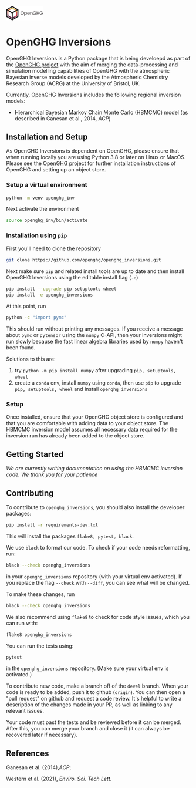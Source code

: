 <img src="https://github.com/openghg/logo/raw/main/OpenGHG_Logo_Landscape.png" width="100">

# OpenGHG Inversions 

OpenGHG Inversions is a Python package that is being develoepd as part of the [OpenGHG project](https://openghg.org) with the aim of merging the data-processing and simulation modelling capabilities of OpenGHG with the atmospheric Bayesian inverse models developed by the Atmospheric Chemistry Research Group (ACRG) at the University of Bristol, UK. 

Currently, OpenGHG Inversions includes the following regional inversion models:
- Hierarchical Bayesian Markov Chain Monte Carlo (HBMCMC) model (as described in Ganesan et al., 2014, _ACP_)

## Installation and Setup
As OpenGHG Inversions is dependent on OpenGHG, please ensure that when running locally you are using Python 3.8 or later on Linux or MacOS. Please see the [OpenGHG project](https://github.com/openghg/openghg/) for further installation instructions of OpenGHG and setting up an object store.

### Setup a virtual environment

```bash
python -m venv openghg_inv
```
Next activate the environment

```bash
source openghg_inv/bin/activate
```

### Installation using `pip`

First you'll need to clone the repository

```bash
git clone https://github.com/openghg/openghg_inversions.git
```

Next make sure `pip` and related install tools are up to date and then install OpenGHG Inversions using the editable install flag (`-e`)

```bash
pip install --upgrade pip setuptools wheel
pip install -e openghg_inversions
```

At this point, run

``` bash
python -c "import pymc"
```
This should run without printing any messages.
If you receive a message about `pymc` or `pytensor` using the `numpy` C-API, then your inversions might run slowly because the fast linear algebra libraries used by `numpy` haven't been found.

Solutions to this are:
1. try `python -m pip install numpy` after upgrading `pip, setuptools, wheel`
2. create a `conda` env, install `numpy` using `conda`, then use `pip` to upgrade  `pip, setuptools, wheel` and install `openghg_inversions` 

### Setup

Once installed, ensure that your OpenGHG object store is configured and that you are comfortable with adding data to your object store. The HBMCMC inversion model assumes all necessary data required for the inversion run has already been added to the object store.  

## Getting Started
_We are currently writing documentation on using the HBMCMC inversion code. We thank you for your patience_

## Contributing

To contribute to `openghg_inversions`, you should also install the developer packages:
```bash
pip install -r requirements-dev.txt
```
This will install the packages `flake8, pytest, black`.

We use `black` to format our code. To check if your code needs reformatting, run:
``` bash
black --check openghg_inversions
```
in your `openghg_inversions` repository (with your virtual env activated).
If you replace the flag `--check` with `--diff`, you can see what will be changed.

To make these changes, run
``` bash
black --check openghg_inversions
```

We also recommend using `flake8` to check for code style issues, which you can run with:
``` bash
flake8 openghg_inversions
```

You can run the tests using:
``` bash
pytest
```
in the `openghg_inversions` repository. (Make sure your virtual env is activated.)


To contribute new code, make a branch off of the `devel` branch.
When your code is ready to be added, push it to github (`origin`).
You can then open a "pull request" on github and request a code review.
It's helpful to write a description of the changes made in your PR, as well as linking to any relevant issues.

Your code must past the tests and be reviewed before it can be merged.
After this, you can merge your branch and close it (it can always be recovered later if necessary).

## References
Ganesan et al. (2014),_ACP_; 

Western et al. (2021), _Enviro. Sci. Tech Lett._

